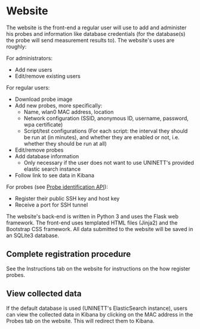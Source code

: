 # Website
The website is the front-end a regular user will use to add and administer his
probes and information like database credentials (for the database(s) the probe
will send measurement results to). The website's uses are roughly:

For administrators:

- Add new users
- Edit/remove existing users

For regular users:

- Download probe image
- Add new probes, more specifically:
    - Name, wlan0 MAC address, location
    - Network configuration (SSID, anonymous ID, username, password, wpa
      certificate)
    - Script/test configurations (For each script: the interval they should be
    run at (in minutes), and whether they are enabled or not, i.e. whether they
    should be run at all)
- Edit/remove probes
- Add database information
    - Only necessary if the user does not want to use UNINETT's provided elastic
      search instance
- Follow link to see data in Kibana

For probes (see [Probe identification API](probe_identification/README.md)):

- Register their public SSH key and host key
- Receive a port for SSH tunnel

The website's back-end is written in Python 3 and uses the Flask web framework. The
front-end uses templated HTML files (Jinja2) and the Bootstrap CSS framework.
All data submitted to the website will be saved in an SQLite3 database.

## Complete registration procedure
See the Instructions tab on the website for instructions on the how register
probes.

## View collected data
If the default database is used (UNINETT's ElasticSearch instance), users can
view the collected data in Kibana by clicking on the MAC address in the Probes
tab on the website. This will redirect them to Kibana.
